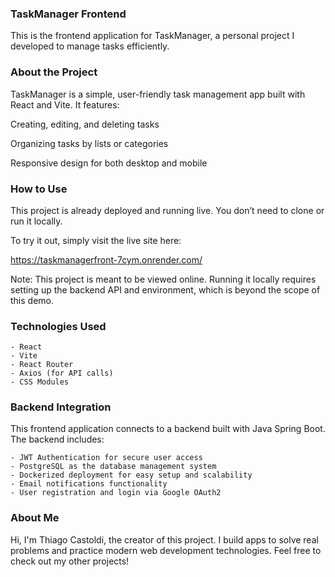### TaskManager Frontend

This is the frontend application for TaskManager, a personal project I developed to manage tasks efficiently.

### About the Project

TaskManager is a simple, user-friendly task management app built with React and Vite. It features:

Creating, editing, and deleting tasks

Organizing tasks by lists or categories

Responsive design for both desktop and mobile

### How to Use

This project is already deployed and running live. You don’t need to clone or run it locally.

To try it out, simply visit the live site here:

https://taskmanagerfront-7cym.onrender.com/

Note: This project is meant to be viewed online. Running it locally requires setting up the backend API and environment, which is beyond the scope of this demo.

### Technologies Used

    - React
    - Vite
    - React Router
    - Axios (for API calls)
    - CSS Modules

### Backend Integration

This frontend application connects to a backend built with Java Spring Boot. The backend includes:

    - JWT Authentication for secure user access
    - PostgreSQL as the database management system
    - Dockerized deployment for easy setup and scalability
    - Email notifications functionality
    - User registration and login via Google OAuth2

### About Me

Hi, I'm Thiago Castoldi, the creator of this project. I build apps to solve real problems and practice modern web development technologies. Feel free to check out my other projects!
